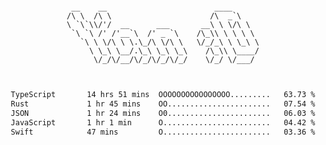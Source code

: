 <div align="center">
<pre><code>
 __    __                        ____      
/\ \  /\ \                      /\  _`\    
\ `\`\\/'/  __      ___       __\ \ \/\ \  
 `\ `\ /' /'__`\  /' _ `\    /\_\\ \ \ \ \ 
   `\ \ \/\ \ \.\_/\ \/\ \   \/_/_\ \ \_\ \
     \ \_\ \__/.\_\ \_\ \_\    /\_\\ \____/
      \/_/\/__/\/_/\/_/\/_/    \/_/ \/___/ 
                                           

</code></pre>

<!--START_SECTION:waka-->

```txt
TypeScript       14 hrs 51 mins  OOOOOOOOOOOOOOOO.........   63.73 %
Rust             1 hr 45 mins    OO.......................   07.54 %
JSON             1 hr 24 mins    O0.......................   06.03 %
JavaScript       1 hr 1 min      O........................   04.42 %
Swift            47 mins         O........................   03.36 %
```

<!--END_SECTION:waka-->
